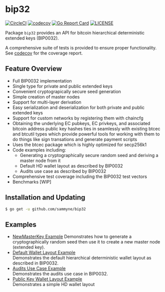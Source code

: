 # bip32

[![CircleCI](https://circleci.com/gh/sammyne/bip32.svg?style=svg)](https://circleci.com/gh/sammyne/bip32)
[![codecov](https://codecov.io/gh/sammyne/bip32/branch/master/graph/badge.svg)](https://codecov.io/gh/sammyne/bip32)
[![Go Report Card](https://goreportcard.com/badge/github.com/sammyne/bip32)](https://goreportcard.com/report/github.com/sammyne/bip32)
[![LICENSE](https://img.shields.io/badge/license-ISC-blue.svg)](LICENSE)

Package `bip32` provides an API for bitcoin hierarchical deterministic
extended keys (BIP0032).

A comprehensive suite of tests is provided to ensure proper functionality. See
[codecov](https://codecov.io/gh/sammyne/bip32) for the coverage report.

## Feature Overview

- Full BIP0032 implementation
- Single type for private and public extended keys
- Convenient cryptograpically secure seed generation
- Simple creation of master nodes
- Support for multi-layer derivation
- Easy serialization and deserialization for both private and public extended
  keys
- Support for custom networks by registering them with chaincfg
- Obtaining the underlying EC pubkeys, EC privkeys, and associated bitcoin
  address public key hashes ties in seamlessly with existing btcec and btcutil types which
  provide powerful tools for working with them to do things like sign
  transations and generate payment scripts
- Uses the btcec package which is highly optimized for secp256k1
- Code examples including:
  - Generating a cryptographically secure random seed and deriving a
    master node from it
  - Default HD wallet layout as described by BIP0032
  - Audits use case as described by BIP0032
- Comprehensive test coverage including the BIP0032 test vectors
- Benchmarks [WIP]

## Installation and Updating

```bash
$ go get -u github.com/sammyne/bip32
```

## Examples

- [NewMasterKey Example](https://godoc.org/github.com/sammyne/bip32#example-NewMasterKey)
  Demonstrates how to generate a cryptographically random seed then use it to
  create a new master node (extended key).
- [Default Wallet Layout Example](https://godoc.org/github.com/sammyne/bip32#example-package--DefaultWalletLayout)  
  Demonstrates the default hierarchical deterministic wallet layout as described in BIP0032.
- [Audits Use Case Example](https://godoc.org/github.com/sammyne/bip32#example-package--Audits)  
  Demonstrates the audits use case in BIP0032.
- [Public Key Wallet Layout Example](https://godoc.org/github.com/sammyne/bip32#example-package--DefaultWalletLayout)  
  Demonstrates a simple HD wallet layout
